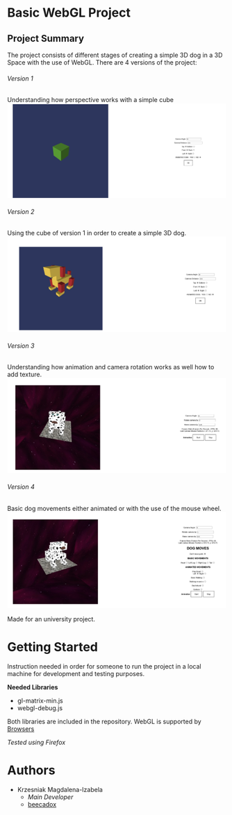 # Basic WebGL Project 
## Project Summary
The project consists of different stages of creating a simple 3D dog in a 3D Space with the use of WebGL. There are 4 versions of the project:
###### Version 1 
Understanding how perspective works with a simple cube
![Version1](https://github.com/beecadox/Basic-Graphics-Using-WebGL/blob/master/images/version1.jpg?raw=true)

###### Version 2 
Using the cube of version 1 in order to create a simple 3D dog. 
![Version2](https://github.com/beecadox/Basic-Graphics-Using-WebGL/blob/master/images/version2.jpg?raw=true)

###### Version 3 
Understanding how animation and camera rotation works as well how to add texture.
![Version3](https://github.com/beecadox/Basic-Graphics-Using-WebGL/blob/master/images/version3.jpg?raw=true)

###### Version 4 
Basic dog movements either animated or with the use of the mouse wheel. 
![Version4](https://github.com/beecadox/Basic-Graphics-Using-WebGL/blob/master/images/version4.jpg?raw=true)

Made for an university project. 

# Getting Started 

Instruction needed in order for someone to run the project in a local machine for development and testing purposes.

**Needed Libraries** 
- gl-matrix-min.js 
- webgl-debug.js 

Both libraries are included in the repository.
WebGL is supported by [Browsers](https://caniuse.com/#feat=webgl)

_Tested using Firefox_ 

# Authors
- Krzesniak Magdalena-Izabela 
  - *Main Developer* 
  - [beecadox](https://github.com/beecadox)
